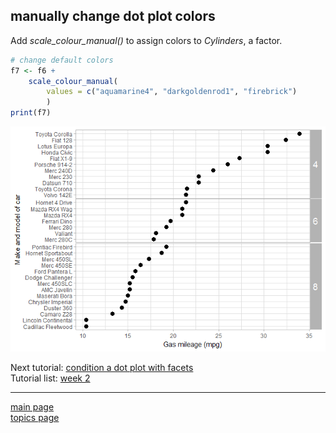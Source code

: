 
manually change dot plot colors
-------------------------------

Add *scale\_colour\_manual()* to assign colors to *Cylinders*, a factor.

``` r
# change default colors
f7 <- f6 +
    scale_colour_manual(
        values = c("aquamarine4", "darkgoldenrod1", "firebrick")
        )
print(f7)
```

![](tut-07-images/unnamed-chunk-3-1.png)

Next tutorial: [condition a dot plot with facets](tut-0707_condition-facets.md)<br> Tutorial list: [week 2](week-02_assignments.md)

------------------------------------------------------------------------

[main page](../README.md)<br> [topics page](../README-by-topic.md)
